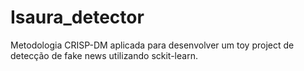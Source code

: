 # Isaura_detector
Metodologia CRISP-DM aplicada para desenvolver um toy project de detecção de fake news utilizando sckit-learn.
